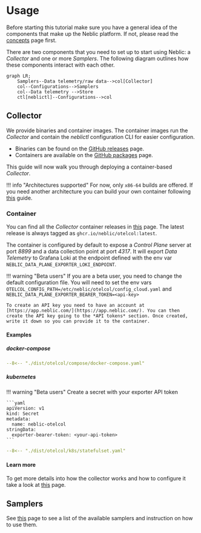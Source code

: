 # Usage

Before starting this tutorial make sure you have a general idea of the components that make up the Neblic platform. If not, please read the [concepts](../getting-started/concepts.md) page first.

There are two components that you need to set up to start using Neblic: a *Collector* and one or more *Samplers*. The following diagram outlines how these components interact with each other.

```mermaid
graph LR;
    Samplers--Data telemetry/raw data-->col[Collector]
    col--Configurations-->Samplers
    col--Data telemetry -->Store
    ctl[neblictl]--Configurations-->col
```

## Collector

We provide binaries and container images. The container images run the *Collector* and contain the *neblictl* configuration CLI for easier configuration.

* Binaries can be found on the [GitHub releases](https://github.com/neblic/platform/releases) page.
* Containers are available on the [GitHub packages](https://github.com/neblic/platform/pkgs/container/otelcol) page.

This guide will now walk you through deploying a container-based *Collector*.

!!! info "Architectures supported"
    For now, only `x86-64` builds are offered. If you need another architecture you can build your own container following [this](../how-to/build-your-own-collector.md) guide.

### Container

You can find all the *Collector* container releases in [this](https://github.com/neblic/platform/pkgs/container/otelcol) page. The latest release is always tagged as `ghcr.io/neblic/otelcol:latest`.

The container is configured by default to expose a *Control Plane* server at port *8899* and a data collection point at port *4317*. It will export *Data Telemetry* to Grafana Loki at the endpoint defined with the env var `NEBLIC_DATA_PLANE_EXPORTER_LOKI_ENDPOINT`.

!!! warning "Beta users"
    If you are a beta user, you need to change the default configuration file. You will need to set the env vars `OTELCOL_CONFIG_PATH=/etc/neblic/otelcol/config_cloud.yaml` and `NEBLIC_DATA_PLANE_EXPORTER_BEARER_TOKEN=<api-key>`

    To create an API key you need to have an account at [https://app.neblic.com/](https://app.neblic.com/). You can then create the API key going to the *API tokens* section. Once created, write it down so you can provide it to the container.


#### Examples

##### docker-compose

``` yaml
--8<-- "./dist/otelcol/compose/docker-compose.yaml"
```

##### kubernetes

!!! warning "Beta users"
    Create a secret with your exporter API token

    ```yaml
    apiVersion: v1
    kind: Secret
    metadata:
      name: neblic-otelcol
    stringData:
      exporter-bearer-token: <your-api-token>
    ```

``` yaml
--8<-- "./dist/otelcol/k8s/statefulset.yaml"
```

#### Learn more

To get more details into how the collector works and how to configure it take a look at [this](../learn/collector.md) page.

## Samplers

See [this](../learn/samplers.md#available-sampler) page to see a list of the available samplers and instruction on how to use them.

